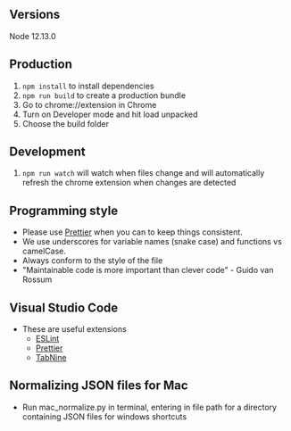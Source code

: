 ## Versions
Node 12.13.0

## Production

1. `npm install` to install dependencies
2. `npm run build` to create a production bundle
3. Go to chrome://extension in Chrome
4. Turn on Developer mode and hit load unpacked
5. Choose the build folder

## Development

1. `npm run watch` will watch when files change and will automatically refresh the chrome extension when changes are detected

## Programming style

- Please use [Prettier](https://prettier.io/) when you can to keep things consistent.
- We use underscores for variable names (snake case) and functions vs camelCase.
- Always conform to the style of the file
- "Maintainable code is more important than clever code" - Guido van Rossum 

## Visual Studio Code

- These are useful extensions
  - [ESLint](https://marketplace.visualstudio.com/items?itemName=dbaeumer.vscode-eslint)
  - [Prettier](https://marketplace.visualstudio.com/items?itemName=esbenp.prettier-vscode)
  - [TabNine](https://marketplace.visualstudio.com/items?itemName=TabNine.tabnine-vscode)

## Normalizing JSON files for Mac
- Run mac_normalize.py in terminal, entering in file path for a directory containing JSON files for windows shortcuts
